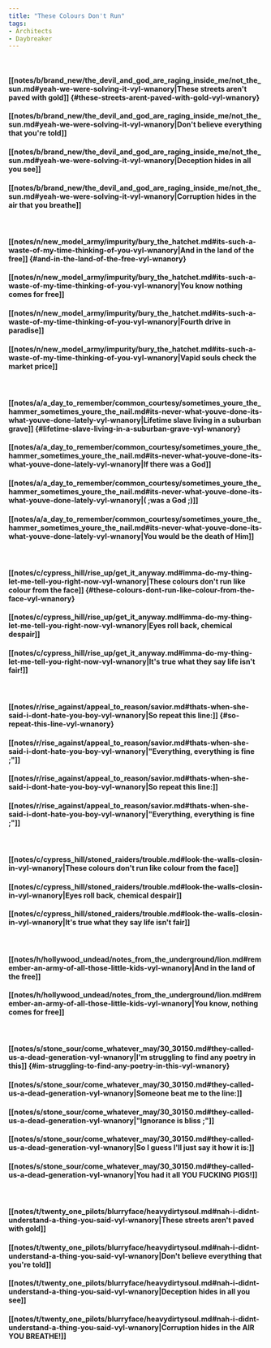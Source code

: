 ```yaml
---
title: "These Colours Don't Run"
tags:
- Architects
- Daybreaker
---
```

&nbsp;
#### [[notes/b/brand_new/the_devil_and_god_are_raging_inside_me/not_the_sun.md#yeah-we-were-solving-it-vyl-wnanory|These streets aren't paved with gold]] {#these-streets-arent-paved-with-gold-vyl-wnanory}
#### [[notes/b/brand_new/the_devil_and_god_are_raging_inside_me/not_the_sun.md#yeah-we-were-solving-it-vyl-wnanory|Don't believe everything that you're told]]
#### [[notes/b/brand_new/the_devil_and_god_are_raging_inside_me/not_the_sun.md#yeah-we-were-solving-it-vyl-wnanory|Deception hides in all you see]]
#### [[notes/b/brand_new/the_devil_and_god_are_raging_inside_me/not_the_sun.md#yeah-we-were-solving-it-vyl-wnanory|Corruption hides in the air that you breathe]]
&nbsp;
#### [[notes/n/new_model_army/impurity/bury_the_hatchet.md#its-such-a-waste-of-my-time-thinking-of-you-vyl-wnanory|And in the land of the free]] {#and-in-the-land-of-the-free-vyl-wnanory}
#### [[notes/n/new_model_army/impurity/bury_the_hatchet.md#its-such-a-waste-of-my-time-thinking-of-you-vyl-wnanory|You know nothing comes for free]]
#### [[notes/n/new_model_army/impurity/bury_the_hatchet.md#its-such-a-waste-of-my-time-thinking-of-you-vyl-wnanory|Fourth drive in paradise]]
#### [[notes/n/new_model_army/impurity/bury_the_hatchet.md#its-such-a-waste-of-my-time-thinking-of-you-vyl-wnanory|Vapid souls check the market price]]
&nbsp;
#### [[notes/a/a_day_to_remember/common_courtesy/sometimes_youre_the_hammer_sometimes_youre_the_nail.md#its-never-what-youve-done-its-what-youve-done-lately-vyl-wnanory|Lifetime slave living in a suburban grave]] {#lifetime-slave-living-in-a-suburban-grave-vyl-wnanory}
#### [[notes/a/a_day_to_remember/common_courtesy/sometimes_youre_the_hammer_sometimes_youre_the_nail.md#its-never-what-youve-done-its-what-youve-done-lately-vyl-wnanory|If there was a God]]
#### [[notes/a/a_day_to_remember/common_courtesy/sometimes_youre_the_hammer_sometimes_youre_the_nail.md#its-never-what-youve-done-its-what-youve-done-lately-vyl-wnanory|( ;was a God ;)]]
#### [[notes/a/a_day_to_remember/common_courtesy/sometimes_youre_the_hammer_sometimes_youre_the_nail.md#its-never-what-youve-done-its-what-youve-done-lately-vyl-wnanory|You would be the death of Him]]
&nbsp;
#### [[notes/c/cypress_hill/rise_up/get_it_anyway.md#imma-do-my-thing-let-me-tell-you-right-now-vyl-wnanory|These colours don't run like colour from the face]] {#these-colours-dont-run-like-colour-from-the-face-vyl-wnanory}
#### [[notes/c/cypress_hill/rise_up/get_it_anyway.md#imma-do-my-thing-let-me-tell-you-right-now-vyl-wnanory|Eyes roll back, chemical despair]]
#### [[notes/c/cypress_hill/rise_up/get_it_anyway.md#imma-do-my-thing-let-me-tell-you-right-now-vyl-wnanory|It's true what they say  life isn't fair!]]
&nbsp;
#### [[notes/r/rise_against/appeal_to_reason/savior.md#thats-when-she-said-i-dont-hate-you-boy-vyl-wnanory|So repeat this line:]] {#so-repeat-this-line-vyl-wnanory}
#### [[notes/r/rise_against/appeal_to_reason/savior.md#thats-when-she-said-i-dont-hate-you-boy-vyl-wnanory|"Everything, everything is fine ;"]]
#### [[notes/r/rise_against/appeal_to_reason/savior.md#thats-when-she-said-i-dont-hate-you-boy-vyl-wnanory|So repeat this line:]]
#### [[notes/r/rise_against/appeal_to_reason/savior.md#thats-when-she-said-i-dont-hate-you-boy-vyl-wnanory|"Everything, everything is fine ;"]]
&nbsp;
#### [[notes/c/cypress_hill/stoned_raiders/trouble.md#look-the-walls-closin-in-vyl-wnanory|These colours don't run like colour from the face]]
#### [[notes/c/cypress_hill/stoned_raiders/trouble.md#look-the-walls-closin-in-vyl-wnanory|Eyes roll back, chemical despair]]
#### [[notes/c/cypress_hill/stoned_raiders/trouble.md#look-the-walls-closin-in-vyl-wnanory|It's true what they say  life isn't fair]]
&nbsp;
#### [[notes/h/hollywood_undead/notes_from_the_underground/lion.md#remember-an-army-of-all-those-little-kids-vyl-wnanory|And in the land of the free]]
#### [[notes/h/hollywood_undead/notes_from_the_underground/lion.md#remember-an-army-of-all-those-little-kids-vyl-wnanory|You know, nothing comes for free]]
&nbsp;
#### [[notes/s/stone_sour/come_whatever_may/30_30150.md#they-called-us-a-dead-generation-vyl-wnanory|I'm struggling to find any poetry in this]] {#im-struggling-to-find-any-poetry-in-this-vyl-wnanory}
#### [[notes/s/stone_sour/come_whatever_may/30_30150.md#they-called-us-a-dead-generation-vyl-wnanory|Someone beat me to the line:]]
#### [[notes/s/stone_sour/come_whatever_may/30_30150.md#they-called-us-a-dead-generation-vyl-wnanory|"Ignorance is bliss ;"]]
#### [[notes/s/stone_sour/come_whatever_may/30_30150.md#they-called-us-a-dead-generation-vyl-wnanory|So I guess I'll just say it how it is:]]
#### [[notes/s/stone_sour/come_whatever_may/30_30150.md#they-called-us-a-dead-generation-vyl-wnanory|You had it all  YOU FUCKING PIGS!]]
&nbsp;
#### [[notes/t/twenty_one_pilots/blurryface/heavydirtysoul.md#nah-i-didnt-understand-a-thing-you-said-vyl-wnanory|These streets aren't paved with gold]]
#### [[notes/t/twenty_one_pilots/blurryface/heavydirtysoul.md#nah-i-didnt-understand-a-thing-you-said-vyl-wnanory|Don't believe everything that you're told]]
#### [[notes/t/twenty_one_pilots/blurryface/heavydirtysoul.md#nah-i-didnt-understand-a-thing-you-said-vyl-wnanory|Deception hides in all you see]]
#### [[notes/t/twenty_one_pilots/blurryface/heavydirtysoul.md#nah-i-didnt-understand-a-thing-you-said-vyl-wnanory|Corruption hides in the AIR  YOU  BREATHE!]]
